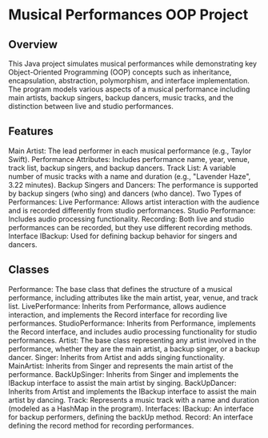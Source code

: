 # Musical Performances OOP Project
## Overview
This Java project simulates musical performances while demonstrating key Object-Oriented Programming (OOP) concepts such as inheritance, encapsulation, abstraction, polymorphism, and interface implementation. The program models various aspects of a musical performance including main artists, backup singers, backup dancers, music tracks, and the distinction between live and studio performances.

## Features
Main Artist: The lead performer in each musical performance (e.g., Taylor Swift).
Performance Attributes: Includes performance name, year, venue, track list, backup singers, and backup dancers.
Track List: A variable number of music tracks with a name and duration (e.g., "Lavender Haze", 3.22 minutes).
Backup Singers and Dancers: The performance is supported by backup singers (who sing) and dancers (who dance).
Two Types of Performances:
Live Performance: Allows artist interaction with the audience and is recorded differently from studio performances.
Studio Performance: Includes audio processing functionality.
Recording: Both live and studio performances can be recorded, but they use different recording methods.
Interface IBackup: Used for defining backup behavior for singers and dancers.
## Classes
Performance: The base class that defines the structure of a musical performance, including attributes like the main artist, year, venue, and track list.
LivePerformance: Inherits from Performance, allows audience interaction, and implements the Record interface for recording live performances.
StudioPerformance: Inherits from Performance, implements the Record interface, and includes audio processing functionality for studio performances.
Artist: The base class representing any artist involved in the performance, whether they are the main artist, a backup singer, or a backup dancer.
Singer: Inherits from Artist and adds singing functionality.
MainArtist: Inherits from Singer and represents the main artist of the performance.
BackUpSinger: Inherits from Singer and implements the IBackup interface to assist the main artist by singing.
BackUpDancer: Inherits from Artist and implements the IBackup interface to assist the main artist by dancing.
Track: Represents a music track with a name and duration (modeled as a HashMap in the program).
Interfaces:
IBackup: An interface for backup performers, defining the backUp method.
Record: An interface defining the record method for recording performances.
